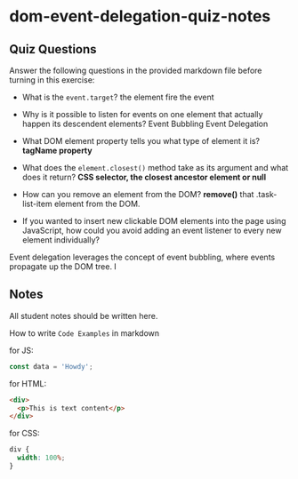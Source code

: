 # dom-event-delegation-quiz-notes

## Quiz Questions

Answer the following questions in the provided markdown file before turning in this exercise:

- What is the `event.target`?
  the element fire the event

- Why is it possible to listen for events on one element that actually happen its descendent elements?
  Event Bubbling Event Delegation

- What DOM element property tells you what type of element it is?
  **tagName property**

- What does the `element.closest()` method take as its argument and what does it return?
  **CSS selector, the closest ancestor element or null**
- How can you remove an element from the DOM?
  **remove()** that .task-list-item element from the DOM.

- If you wanted to insert new clickable DOM elements into the page using JavaScript, how could you avoid adding an event listener to every new element individually?

Event delegation leverages the concept of event bubbling, where events propagate up the DOM tree. I

## Notes

All student notes should be written here.

How to write `Code Examples` in markdown

for JS:

```javascript
const data = 'Howdy';
```

for HTML:

```html
<div>
  <p>This is text content</p>
</div>
```

for CSS:

```css
div {
  width: 100%;
}
```
